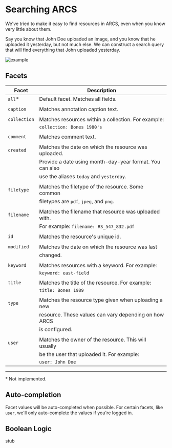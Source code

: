 Searching ARCS
==============
We've tried to make it easy to find resources in ARCS, even when you
know very little about them. 

Say you know that John Doe uploaded an image, and you know that he 
uploaded it yesterday, but not much else. We can construct a search 
query that will find everything that John uploaded yesterday.

![example](http://arcs.dev.cal.msu.edu/img/docs/search-example.png)

Facets
------

Facet         | Description
------------- | -----------------------------------------------------
`all`\*       | Default facet. Matches all fields.
              |
`caption`     | Matches annotation caption text.
              |
`collection`  | Matches resources within a collection. For example:
              | `collection: Bones 1980's`
              |
`comment`     | Matches comment text.
              |
`created`     | Matches the date on which the resource was uploaded.
              | Provide a date using month-day-year format. You can also 
              | use the aliases `today` and `yesterday`.
              | 
`filetype`    | Matches the filetype of the resource. Some common
              | filetypes are `pdf`, `jpeg`, and `png`.
              |
`filename`    | Matches the filename that resource was uploaded with.
              | For example: `filename: RS_547_832.pdf`
              |
`id`          | Matches the resource's unique id.
              |
`modified`    | Matches the date on which the resource was last 
              | changed. 
              |
`keyword`     | Matches resources with a keyword. For example: 
              | `keyword: east-field`
              |
`title`       | Matches the title of the resource. For example:
              | `title: Bones 1989`
              |
`type`        | Matches the resource type given when uploading a new
              | resource. These values can vary depending on how ARCS
              | is configured.
              |
`user`        | Matches the owner of the resource. This will usually
              | be the user that uploaded it. For example:
              | `user: John Doe`
   
---
\* Not implemented.

Auto-completion
---------------
Facet values will be auto-completed when possible. For certain facets,
like `user`, we'll only auto-complete the values if you're logged in.

Boolean Logic
-------------
stub
